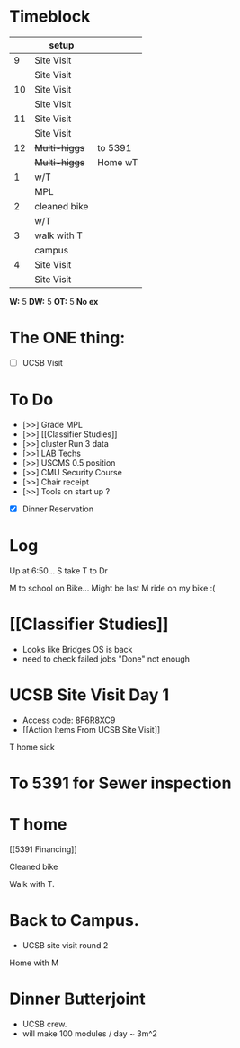 # Timeblock

|     | setup           |         |
| --- | --------------- | ------- |
| 9   | Site Visit      |         |
|     | Site Visit      |         |
| 10  | Site Visit      |         |
|     | Site Visit      |         |
| 11  | Site Visit      |         |
|     | Site Visit      |         |
| 12  | ~~Multi-higgs~~ | to 5391 |
|     | ~~Multi-higgs~~ | Home wT |
| 1   | w/T             |         |
|     | MPL             |         |
| 2   | cleaned bike    |         |
|     | w/T             |         |
| 3   | walk with T     |         |
|     | campus          |         |
| 4   | Site Visit      |         |
|     | Site Visit      |         |

**W:** 5
**DW:** 5
**OT:** 5
**No ex**

# The ONE thing: 
- [ ] UCSB Visit


# To Do
- [>>] Grade MPL
- [>>]  [[Classifier Studies]]
- [>>] cluster Run 3 data
- [>>] LAB Techs
- [>>] USCMS 0.5 position
- [>>] CMU Security Course
- [>>] Chair receipt 
- [>>] Tools on start up ?
- [x] Dinner Reservation



# Log

Up at 6:50... S take T to Dr

M to school on Bike... Might be last M ride on my bike :(

# [[Classifier Studies]]
- Looks like Bridges OS is back
- need to check failed jobs "Done" not enough


# UCSB Site Visit Day 1
-  Access code: 8F6R8XC9
- [[Action Items From UCSB Site Visit]]


T home sick

# To 5391 for Sewer inspection


# T home 


[[5391 Financing]]

Cleaned bike

Walk with T. 

# Back to Campus.
- UCSB site visit round 2

Home with M 

# Dinner Butterjoint 
- UCSB crew. 
- will make 100 modules / day ~ 3m^2 


